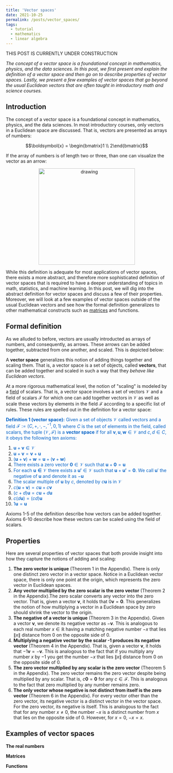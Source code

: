 ```yaml
---
title: 'Vector spaces'
date: 2021-10-25
permalink: /posts/vector_spaces/
tags:
  - tutorial
  - mathematics
  - linear algebra
---
```


THIS POST IS CURRENTLY UNDER CONSTRUCTION

_The concept of a vector space is a foundational concept in mathematics, physics, and the data sciences. In this post, we first present and explain the definition of a vector space and then go on to describe properties of vector spaces. Lastly, we present a few examples of vector spaces that go beyond the usual Euclidean vectors that are often taught in introductory math and science courses._

Introduction
------------

The concept of a vector space is a foundational concept in mathematics, physics, and the data sciences. In most introductory courses, only vectors in a Euclidean space are discussed. That is, vectors are presented as arrays of numbers:

$$\boldsymbol{x} = \begin{bmatrix}1 \\ 2\end{bmatrix}$$

If the array of numbers is of length two or three, than one can visualize the vector as an arrow:

<center><img src="https://raw.githubusercontent.com/mbernste/mbernste.github.io/master/images/EuclideanVector.png" alt="drawing" width="300"/></center>

While this definition is adequate for most applications of vector spaces, there exists a more abstract, and therefore more sophisticated definition of vector spaces that is required to have a deeper understanding of topics in math, statistics, and machine learning. In this post, we will dig into the abstract definition for vector spaces and discuss a few of their properties. Moreover, we will look at a few examples of vector spaces outside of the usual Euclidean vectors and see how the formal definition generalizes to other mathematical constructs such as [matrices](https://mbernste.github.io/posts/matrices/) and functions.

Formal definition
-----------------

As we alluded to before, vectors are usually introducted as arrays of numbers, and consequently, as arrows. These arrows can be added together, subtracted from one another, and scaled. This is depicted below:

A **vector space** generalizes this notion of adding things together and scaling them. That is, a vector space is a set of objects, called **vectors**, that can be added together and scaled in such a way that they _behave like Euclidean vectors_.  

At a more rigorous mathematical level, the notion of "scaling" is modeled by a [field](https://en.wikipedia.org/wiki/Field_(mathematics)) of scalars.  That is, a vector space involves a set of vectors $\mathcal{V}$ and a field of scalars $\mathcal{F}$ for which one can add together vectors in $\mathcal{V}$ as well as scale these vectors by elements in the field $\mathcal{F}$ according to a specific list of rules. These rules are spelled out in the definition for a vector space:

<span style="color:#0060C6">**Definition 1 (vector space):** Given a set of objects $\mathcal{V}$ called vectors and a field $\mathcal{F} := (C, +, \cdot, -, ^{-1}, 0, 1)$ where $C$ is the set of elements in the field, called scalars, the tuple $(\mathcal{V}, \mathcal{F})$ is a **vector space** if for all $\boldsymbol{v}, \boldsymbol{u}, \boldsymbol{w} \in \mathcal{V}$ and $c, d \in C$, it obeys the following ten axioms:</span>  

1. <span style="color:#0060C6">$\boldsymbol{u} + \boldsymbol{v} \in \mathcal{V}$</span>
2. <span style="color:#0060C6">$\boldsymbol{u} + \boldsymbol{v} = \boldsymbol{v} + \boldsymbol{u}$</span>
3. <span style="color:#0060C6">$(\boldsymbol{u} + \boldsymbol{v}) + \boldsymbol{w} = \boldsymbol{u} + (\boldsymbol{v} + \boldsymbol{w})$</span> 
4. <span style="color:#0060C6">There exists a zero vector $\boldsymbol{0} \in \mathcal{V}$ such that $\boldsymbol{u} + \boldsymbol{0} = \boldsymbol{u}$</span>
5. <span style="color:#0060C6">For each $\boldsymbol{u \in \mathcal{V}}$ there exists a $\boldsymbol{u'} \in \mathcal{V}$ such that $\boldsymbol{u} + \boldsymbol{u'} = \boldsymbol{0}$.  We call $\boldsymbol{u}'$ the negative of $\boldsymbol{u}$ and denote it as $-\boldsymbol{u}$</span>
6. <span style="color:#0060C6">The scalar multiple of $\boldsymbol{u}$ by $c$, denoted by $c\boldsymbol{u}$ is in $\mathcal{V}$</span>
7. <span style="color:#0060C6">$c(\boldsymbol{u} + \boldsymbol{v}) = c\boldsymbol{u} + c\boldsymbol{v}$</span>
8. <span style="color:#0060C6">$(c + d)\boldsymbol{u} = c\boldsymbol{u} + d\boldsymbol{u}$</span>
9. <span style="color:#0060C6">$c(d\boldsymbol{u}) = (cd)\boldsymbol{u}$</span>
10. <span style="color:#0060C6">$1\boldsymbol{u} = \boldsymbol{u}$</span>

Axioms 1-5 of the definition describe how vectors can be added together. Axioms 6-10 describe how these vectors can be scaled using the field of scalars.

Properties
----------

Here are several properties of vector spaces that both provide insight into how they capture the notions of adding and scaling:

1. **The zero vector is unique** (Theorem 1 in the Appendix). There is only one distinct zero vector in a vector space. Notice in a Euclidean vector space, there is only one point at the origin, which represents the zero vector in Euclidean spaces. 
2. **Any vector multiplied by the zero scalar is the zero vector** (Theorem 2 in the Appendix).The zero scalar converts any vector into the zero vector.  That is, given a vector $\boldsymbol{v}$, it holds that $0\boldsymbol{v} = \boldsymbol{0}$. This generalizes the notion of how multiplying a vector in a Euclidean space by zero should shrink the vector to the origin.
3. **The negative of a vector is unique** (Theorem 3 in the Appendix).  Given a vector $\boldsymbol{v}$, we denote its negative vector as $-\boldsymbol{v}$.  This is analogous to each real number $x \in \mathbb{R}$ having a matching negative number $-x$ that lies $\|x\|$ distance from 0 on the opposite side of 0.
4. **Multiplying a negative vector by the scalar -1 produces its negative vector** (Theorem 4 in the Appendix).  That is, given a vector $\boldsymbol{v}$, it holds that $-1\boldsymbol{v} = -\boldsymbol{v}$. This is analogous to the fact that if you multiply any number $x$ by $-1$ you get the number $-x$ that lies $\|x\|$ distance from 0 on the opposite side of 0.
5. **The zero vector multiplied by any scalar is the zero vector** (Theorem 5 in the Appendix).  The zero vector remains the zero vector despite being multiplied by any scalar. That is, $c\boldsymbol{0} = \boldsymbol{0}$ for any $c \in \mathcal{F}$. This is analogous to the fact that zero multiplied by any number remains zero.
6. **The only vector whose negative is not distinct from itself is the zero vector** (Theorem 6 in the Appendix). For every vector other than the zero vector, its negative vector is a distinct vector in the vector space.  For the zero vector, its negative is itself.  This is analogous to the fact that for any number $x \neq 0$, the number $-x$ is a distinct number from $x$ that lies on the opposite side of 0. However, for $x = 0$, $-x = x$.

Examples of vector spaces
-------------------------

**The real numbers**

**Matrices**

**Functions**

